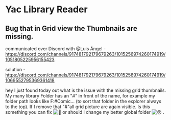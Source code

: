 # Yac Library Reader 

## Bug that in Grid view the Thumbnails are missing.

communicated over Discord with @Luis Ángel - https://discord.com/channels/917481792179679263/1015256974260174919/1051805225956155423


solution - https://discord.com/channels/917481792179679263/1015256974260174919/1069552795369361418

hey I just found today out what is the issue with the missing grid thumbnails. My many library Folder has an "#" in front of the name, for example my folder path looks like F:#Comic... (to sort that folder in the explorer always to the top). If I remove that "#"all grid picture are again visible. Is this something you can fix ![🥺](https://discord.com/assets/6bca769662f755d33514d1f5304c617d.svg) or should I change my better global folder ![😢](https://discord.com/assets/f6d30507f4baee759bc9d7e5c0d3ba4f.svg) .